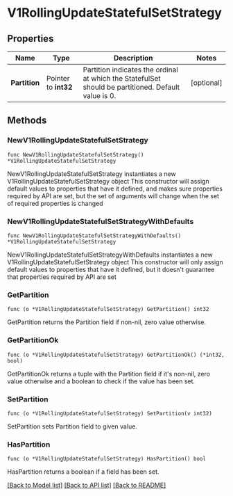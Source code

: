 # V1RollingUpdateStatefulSetStrategy

## Properties

Name | Type | Description | Notes
------------ | ------------- | ------------- | -------------
**Partition** | Pointer to **int32** | Partition indicates the ordinal at which the StatefulSet should be partitioned. Default value is 0. | [optional] 

## Methods

### NewV1RollingUpdateStatefulSetStrategy

`func NewV1RollingUpdateStatefulSetStrategy() *V1RollingUpdateStatefulSetStrategy`

NewV1RollingUpdateStatefulSetStrategy instantiates a new V1RollingUpdateStatefulSetStrategy object
This constructor will assign default values to properties that have it defined,
and makes sure properties required by API are set, but the set of arguments
will change when the set of required properties is changed

### NewV1RollingUpdateStatefulSetStrategyWithDefaults

`func NewV1RollingUpdateStatefulSetStrategyWithDefaults() *V1RollingUpdateStatefulSetStrategy`

NewV1RollingUpdateStatefulSetStrategyWithDefaults instantiates a new V1RollingUpdateStatefulSetStrategy object
This constructor will only assign default values to properties that have it defined,
but it doesn't guarantee that properties required by API are set

### GetPartition

`func (o *V1RollingUpdateStatefulSetStrategy) GetPartition() int32`

GetPartition returns the Partition field if non-nil, zero value otherwise.

### GetPartitionOk

`func (o *V1RollingUpdateStatefulSetStrategy) GetPartitionOk() (*int32, bool)`

GetPartitionOk returns a tuple with the Partition field if it's non-nil, zero value otherwise
and a boolean to check if the value has been set.

### SetPartition

`func (o *V1RollingUpdateStatefulSetStrategy) SetPartition(v int32)`

SetPartition sets Partition field to given value.

### HasPartition

`func (o *V1RollingUpdateStatefulSetStrategy) HasPartition() bool`

HasPartition returns a boolean if a field has been set.


[[Back to Model list]](../README.md#documentation-for-models) [[Back to API list]](../README.md#documentation-for-api-endpoints) [[Back to README]](../README.md)


